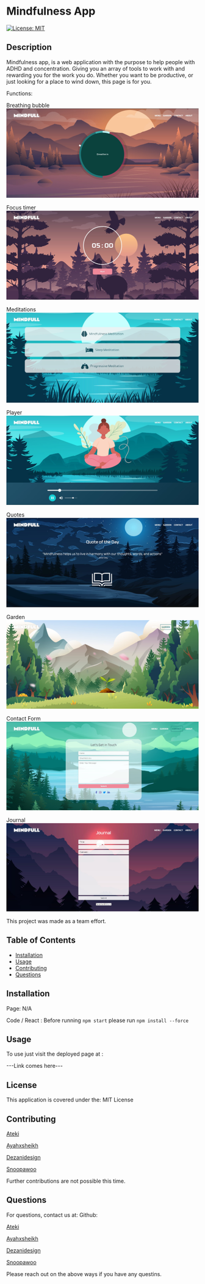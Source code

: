 
# Mindfulness App
[![License: MIT](https://img.shields.io/badge/License-MIT-yellow.svg)](https://opensource.org/licenses/MIT)

## Description

Mindfulness app, is a web application with the purpose to help people with ADHD and concentration. Giving you an array of tools to work with and rewarding you for the work you do. Whether you want to be productive, or just looking for a place to wind down, this page is for you.

Functions:

Breathing bubble
![Alt text](/src/assets/r-breathe.jpg?raw=true "Breathe")

Focus timer
![Alt text](/src/assets/r-focus.jpg?raw=true "Focus")

Meditations
![Alt text](/src/assets/r-meditations.jpg?raw=true "Meditation")

Player
![Alt text](/src/assets/r-player.jpg?raw=true "Player")

Quotes
![Alt text](/src/assets/r-quotes.jpg?raw=true "Quotes")

Garden
![Alt text](/src/assets/r-garden.jpg?raw=true "Garden")

Contact Form
![Alt text](/src/assets/r-contacts.jpg?raw=true "Contacts")

Journal
![Alt text](/src/assets/r-journal.jpg?raw=true "Journal")


This project was made as a team effort.

## Table of Contents

 - [Installation](#installation)
 - [Usage](#usage)
 - [Contributing](#contributing)
 - [Questions](#questions)

## Installation

Page: N/A

Code / React : Before running ```npm start``` please run ```npm install --force```

## Usage

To use just visit the deployed page at :

---Link comes here---

## License 

This application is covered under the: MIT License

## Contributing

[Ateki](https://github.com/ateki)

[Ayahxsheikh](https://github.com/ayahxsheikh)

[Dezanidesign](https://github.com/dezanidesign)

[Snoopawoo](https://github.com/Snoopawoo)

Further contributions are not possible this time.

## Questions

For questions, contact us at:
 Github:

[Ateki](https://github.com/ateki)

[Ayahxsheikh](https://github.com/ayahxsheikh)

[Dezanidesign](https://github.com/dezanidesign)

[Snoopawoo](https://github.com/Snoopawoo)

 Please reach out on the above ways if you have any questins.

    